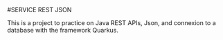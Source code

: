 #SERVICE REST JSON

This is a project to practice on Java REST APIs, Json, and connexion to a database with the framework Quarkus.
